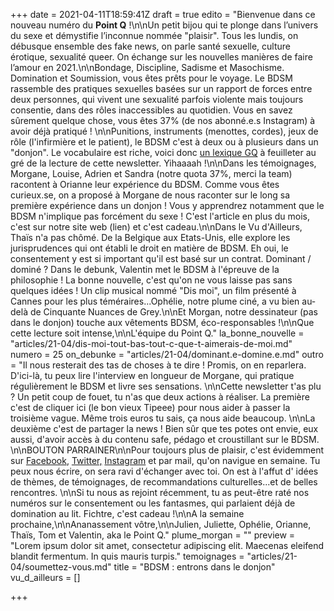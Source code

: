 +++
date = 2021-04-11T18:59:41Z
draft = true
edito = "Bienvenue dans ce nouveau numéro du **Point Q** !\n\nUn petit bijou qui te plonge dans l’univers du sexe et démystifie l’inconnue nommée \"plaisir\". Tous les lundis, on débusque ensemble des fake news, on parle santé sexuelle, culture érotique, sexualité queer. On échange sur les nouvelles manières de faire l’amour en 2021.\n\nBondage, Discipline, Sadisme et Masochisme. Domination et Soumission, vous êtes prêts pour le voyage. Le BDSM rassemble des pratiques sexuelles basées sur un rapport de forces entre deux personnes, qui vivent une sexualité parfois violente mais toujours consentie, dans des rôles inaccessibles au quotidien. Vous en savez sûrement quelque chose, vous êtes 37% (de nos abonné.e.s Instagram) à avoir déjà pratiqué ! \n\nPunitions, instruments (menottes, cordes), jeux de rôle (l'infirmière et le patient), le BDSM c'est à deux ou à plusieurs dans un \"donjon\". Le vocabulaire est riche, voici donc [un lexique GQ](https://www.gqmagazine.fr/sexe/action/articles/le-petit-guide-du-debutant-en-sadomasochisme/57300) à feuilleter au gré de la lecture de cette newsletter. Yihaaaah !\n\nDans les témoignages, Morgane, Louise, Adrien et Sandra (notre quota 37%, merci la team) racontent à Orianne leur expérience du BDSM. Comme vous êtes curieux.se, on a proposé à Morgane de nous raconter sur le long sa première expérience dans un donjon ! Vous y apprendrez notamment que le BDSM n'implique pas forcément du sexe ! C'est l'article en plus du mois, c'est sur notre site web (lien) et c'est cadeau.\n\nDans le Vu d'Ailleurs, Thaïs n'a pas chômé. De la Belgique aux Etats-Unis, elle explore les jurisprudences qui ont établi le droit en matière de BDSM. Eh oui, le consentement y est si important qu'il est basé sur un contrat. Dominant / dominé ? Dans le debunk, Valentin met le BDSM à l'épreuve de la philosophie ! La bonne nouvelle, c'est qu'on ne vous laisse pas sans quelques idées ! Un clip musical nommé \"Dis moi\", un film présenté à Cannes pour les plus téméraires...Ophélie, notre plume ciné, a vu bien au-delà de Cinquante Nuances de Grey.\n\nEt Morgan, notre dessinateur (pas dans le donjon) touche aux vêtements BDSM, éco-responsables !\n\nQue cette lecture soit intense,\n\nL'équipe du Point Q."
la_bonne_nouvelle = "articles/21-04/dis-moi-tout-bas-tout-c-que-t-aimerais-de-moi.md"
numero = 25
on_debunke = "articles/21-04/dominant.e-domine.e.md"
outro = "Il nous resterait des tas de choses à te dire ! Promis, on en reparlera. D'ici-là, tu peux lire l'interview en longueur de Morgane, qui pratique régulièrement le BDSM et livre ses sensations. \n\nCette newsletter t'as plu ? Un petit coup de fouet, tu n'as que deux actions à réaliser. La première c'est de cliquer ici (le bon vieux Tipeee) pour nous aider à passer la troisième vague. Même trois euros tu sais, ça nous aide beaucoup. \n\nLa deuxième c'est de partager la news ! Bien sûr que tes potes ont envie, eux aussi, d'avoir accès à du contenu safe, pédago et croustillant sur le BDSM. \n\nBOUTON PARRAINER\n\nPour toujours plus de plaisir, c'est évidemment sur [Facebook](https://www.facebook.com/lepointq.news), [Twitter,](https://twitter.com/LePointQ) [Instagram](https://www.instagram.com/lepoint.q/) et par mail, qu'on navigue en semaine. Tu peux nous écrire, on sera ravi d'échanger avec toi. On est à l'affut d' idées de thèmes, de témoignages, de recommandations culturelles...et de belles rencontres. \n\nSi tu nous as rejoint récemment, tu as peut-être raté nos numéros sur le consentement ou les fantasmes, qui parlaient déjà de domination au lit. Fichtre, c'est cadeau !\n\nA la semaine prochaine,\n\nAnanassement vôtre,\n\nJulien, Juliette, Ophélie, Orianne, Thaïs, Tom et Valentin, aka le Point Q."
plume_morgan = ""
preview = "Lorem ipsum dolor sit amet, consectetur adipiscing elit. Maecenas eleifend blandit fermentum. In quis mauris turpis."
temoignages = "articles/21-04/soumettez-vous.md"
title = "BDSM : entrons dans le donjon"
vu_d_ailleurs = []

+++
